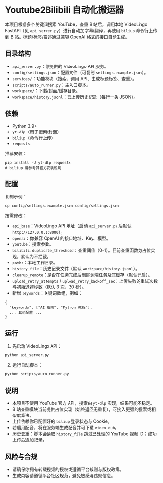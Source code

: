 # Youtube2Bilibili 自动化搬运器

本项目根据多个关键词搜索 YouTube，查重 B 站后，调用本地 VideoLingo FastAPI（见 `api_server.py`）进行自动加字幕/翻译，再使用 `biliup` 命令行上传到 B 站。标题/标签/描述通过兼容 OpenAI 格式的接口自动生成。

## 目录结构
- `api_server.py`：你提供的 VideoLingo API 服务。
- `config/settings.json`：配置文件（可复制 `settings.example.json`）。
- `services/`：功能模块（搜索、调用 API、生成标题标签、查重）。
- `scripts/auto_runner.py`：主入口脚本。
- `workspace/`：下载/封面/缓存目录。
 - `workspace/history.jsonl`：已上传历史记录（每行一条 JSON）。

## 依赖
- Python 3.9+
- `yt-dlp`（用于搜索/封面）
- `biliup`（命令行上传）
- `requests`

推荐安装：
```
pip install -U yt-dlp requests
# biliup 请参考其官方安装说明
```

## 配置
复制示例：
```
cp config/settings.example.json config/settings.json
```
按需修改：
- `api_base`：VideoLingo API 地址（启动 `api_server.py` 后默认 `http://127.0.0.1:8000`）。
- `openai`：你兼容 OpenAI 的接口地址、Key、模型。
- `youtube`：搜索参数。
- `bilibili.duplicate_threshold`：查重阈值（0-1）。目前查重函数为占位实现，默认为不拦截。
- `paths`：本地工作目录。
- `history_file`：历史记录文件（默认 `workspace/history.jsonl`）。
- `cleanup_remote`：是否在任务完成后删除远端任务及其缓存（默认开启）。
- `upload_retry_attempts` / `upload_retry_backoff_sec`：上传失败的重试次数与初始退避秒数（默认 3 次、20 秒）。
- 新增 `keywords`：关键词数组，例如：
```
{
  "keywords": ["AI 指南", "Python 教程"],
  ... 其他配置 ...
}
```

## 运行
1. 先启动 VideoLingo API：
```
python api_server.py
```
2. 运行自动脚本：
```
python scripts/auto_runner.py
```

## 说明
- 本项目不使用 YouTube 官方 API，搜索由 `yt-dlp` 实现，结果可能不稳定。
- B 站查重模块当前提供占位实现（始终返回无重复），可接入更强的搜索或相似度算法。
- 上传依赖你已配置好的 `biliup` 登录状态与 Cookie。
- 若启用配音，将在服务端生成配音并可下载 `video_dub`。
- 历史去重：脚本会读取 `history_file` 跳过已处理的 YouTube 视频 ID；成功上传后追加记录。

## 风险与合规
- 请确保你拥有转载视频的授权或遵循平台规则与版权政策。
- 生成内容请遵循平台社区规范，避免敏感与违规信息。
